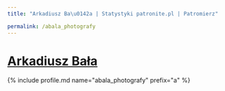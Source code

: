 ```yaml
---
title: "Arkadiusz Ba\u0142a | Statystyki patronite.pl | Patromierz"

permalink: /abala_photografy
---
```


# [Arkadiusz Bała](https://patronite.pl/abala_photografy)

{% include profile.md name="abala_photografy" prefix="a" %}
